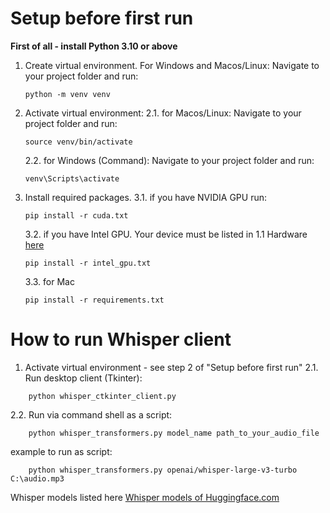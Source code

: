 # Setup before first run

**First of all - install Python 3.10 or above**

1. Create virtual environment. For Windows and Macos/Linux: Navigate to your project folder and run: 
    ```
    python -m venv venv
    ```
2. Activate virtual environment:
    2.1. for Macos/Linux: Navigate to your project folder and run: 
    ```
    source venv/bin/activate
    ```
    2.2. for Windows (Command): Navigate to your project folder and run: 
    ```
    venv\Scripts\activate
    ```
3. Install required packages.
    3.1. if you have NVIDIA GPU run: 
    ```
    pip install -r cuda.txt
    ```
    3.2. if you have Intel GPU. Your device must be listed in 1.1 Hardware [here](https://pytorch-extension.intel.com/installation?platform=gpu&version=v2.8.10%2Bxpu&os=windows&package=pip)
    ```
    pip install -r intel_gpu.txt
    ```
    3.3. for Mac
    ```
    pip install -r requirements.txt
    ```


# How to run Whisper client


1. Activate virtual environment - see step 2 of "Setup before first run"
2.1. Run desktop client (Tkinter):
```
    python whisper_ctkinter_client.py
```
2.2. Run via command shell as a script:
```
    python whisper_transformers.py model_name path_to_your_audio_file
```
example to run as script:
```
    python whisper_transformers.py openai/whisper-large-v3-turbo C:\audio.mp3
```
Whisper models listed here [Whisper models of Huggingface.com](https://huggingface.co/models?search=openai/whisper)



   
